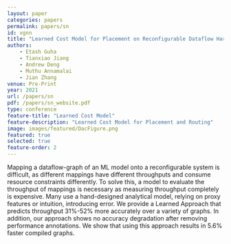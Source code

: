 ```yaml
---
layout: paper
categories: papers
permalink: papers/sn
id: vgnn
title: "Learned Cost Model for Placement on Reconfigurable Dataflow Hardware"
authors:
    - Etash Guha
    - Tianxiao Jiang
    - Andrew Deng
    - Muthu Annamalai
    - Jian Zhang
venue: Pre-Print
year: 2021
url: /papers/sn
pdf: /papers/sn_website.pdf
type: conference
feature-title: "Learned Cost Model"
feature-description: "Learned Cost Model for Placement and Routing"
image: images/featured/DacFigure.png
featured: true
selected: true
feature-order: 2
---
```


Mapping a dataflow-graph of an ML model onto a reconfigurable system is difficult, as different mappings have different throughputs and consume resource constraints differently. To solve this, a model to evaluate the throughput of mappings is necessary as measuring throughput completely is expensive. Many use a hand-designed analytical model, relying on proxy features or intuition, introducing error. We provide a Learned Approach that predicts throughput 31\%-52\% more accurately over a variety of graphs. In addition, our approach shows no accuracy degradation after removing performance annotations.  We show that using this approach results in 5.6\% faster compiled graphs.